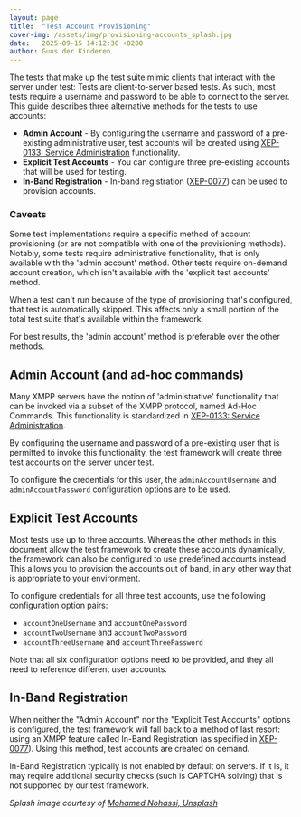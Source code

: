 ```yaml
---
layout: page
title:  "Test Account Provisioning"
cover-img: /assets/img/provisioning-accounts_splash.jpg
date:   2025-09-15 14:12:30 +0200
author: Guus der Kinderen
---
```


The tests that make up the test suite mimic clients that interact with the server under test: Tests are client-to-server
based tests. As such, most tests require a username and password to be able to connect to the server. This guide describes
three alternative methods for the tests to use accounts:

- **Admin Account** - By configuring the username and password of a pre-existing administrative user, test accounts will be created using [XEP-0133: Service Administration](https://xmpp.org/extensions/xep-0133.html) functionality.
- **Explicit Test Accounts** - You can configure three pre-existing accounts that will be used for testing.
- **In-Band Registration** - In-band registration ([XEP-0077](https://xmpp.org/extensions/xep-0077.html)) can be used to provision accounts.

### Caveats
Some test implementations require a specific method of account provisioning (or are not compatible with one of the 
provisioning methods). Notably, some tests require administrative functionality, that is only available with the 
'admin account' method. Other tests require on-demand account creation, which isn't available with the 'explicit test
accounts' method.

When a test can't run because of the type of provisioning that's configured, that test is automatically skipped. This
affects only a small portion of the total test suite that's available within the framework.

For best results, the 'admin account' method is preferable over the other methods.

## Admin Account (and ad-hoc commands)

Many XMPP servers have the notion of 'administrative' functionality that can be invoked via a subset of the XMPP protocol,
named Ad-Hoc Commands. This functionality is standardized in [XEP-0133: Service Administration](https://xmpp.org/extensions/xep-0133.html).

By configuring the username and password of a pre-existing user that is permitted to invoke this functionality, the test
framework will create three test accounts on the server under test.

To configure the credentials for this user, the `adminAccountUsername` and `adminAccountPassword` configuration options
are to be used.

## Explicit Test Accounts

Most tests use up to three accounts. Whereas the other methods in this document allow the test framework to create these
accounts dynamically, the framework can also be configured to use predefined accounts instead. This allows you to
provision the accounts out of band, in any other way that is appropriate to your environment.

To configure credentials for all three test accounts, use the following configuration option pairs:

- `accountOneUsername` and `accountOnePassword` 
- `accountTwoUsername` and `accountTwoPassword`
- `accountThreeUsername` and `accountThreePassword`

Note that all six configuration options need to be provided, and they all need to reference different user accounts.

## In-Band Registration

When neither the "Admin Account" nor the "Explicit Test Accounts" options is configured, the test framework will fall
back to a method of last resort: using an XMPP feature called In-Band Registration (as specified in
[XEP-0077](https://xmpp.org/extensions/xep-0077.html)). Using this method, test accounts are created on demand.

In-Band Registration typically is not enabled by default on servers. If it is, it may require additional security checks
(such is CAPTCHA solving) that is not supported by our test framework.

_Splash image courtesy of [Mohamed Nohassi, Unsplash](https://unsplash.com/photos/a-group-of-white-robots-sitting-on-top-of-laptops-2iUrK025cec?utm_content=creditCopyText&utm_medium=referral&utm_source=unsplash)_
